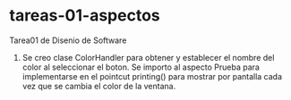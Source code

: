 # tareas-01-aspectos
Tarea01 de Disenio de Software
1. Se creo clase ColorHandler para obtener y establecer el nombre del color al seleccionar el boton. Se importo al aspecto Prueba para implementarse en el pointcut printing() para mostrar por pantalla cada vez que se cambia el color de la ventana.
